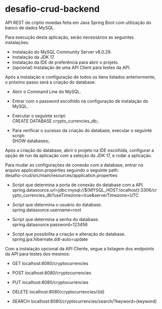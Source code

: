 # desafio-crud-backend
API REST de criptio moedas feita em Java Spring Boot com utilização do banco de dados MySQL.

Para execução desta aplicação, serão necessários as seguintes instalações:
- Instalação do MySQL Community Server v8.0.29.
- Instalação da JDK 17.
- Instalação da IDE de preferência para abrir o projeto.
- (opcional) Instalação de uma API Client para testes da API.

Após a instalação e configuração de todos os itens listados anteriormente, o próximo passo será a criação do database:
- Abrir o Command Line do MySQL.
- Entrar com o password escolhido na configuração de instalação do MySQL.
- Executar o seguinte script: 
  </br>CREATE DATABASE crypto_currencies_db;.
  
- Para verificar o sucesso da criação do database, executar o seguinte script: 
  </br>SHOW databases;.

Após a criação do database, abrir o projeto na IDE escolhida, configurar a opção de run da aplicação com a seleção da JDK 17, e rodar a aplicação.

Para mudar as configurações de conexão com a database, entrar no arquivo application.properties seguindo o seguinte path: 
  </br> desafio-crud/src/main/resources/application.properties
  
  - Script que determina a porta de conexão do database com a API.
  </br>spring.datasource.url=jdbc:mysql://${MYSQL_HOST:localhost}:3306/crypto_currencies_db?useTimezone=true&serverTimezone=UTC
  
  - Script que determina o usuário do database.
  </br>spring.datasource.username=root
  
  - Script que determina a senha do database.
  </br>spring.datasource.password=123456
  
  - Script que possibilita a criação e alteração do database.
  </br>spring.jpa.hibernate.ddl-auto=update
  
Com a instalação opcional da API Cliente, segue a listagem dos endpoints da API para testes dos mesmos:</br>
  - GET localhost:8080/cryptocurrencies
 
  - POST localhost:8080/cryptocurrencies
 
  - PUT localhost:8080/cryptocurrencies
  
  - DELETE localhost:8080/cryptocurrencies/{id}
  
  - SEARCH localhost:8080/cryptocurrencies/search/?keyword={keyword}
